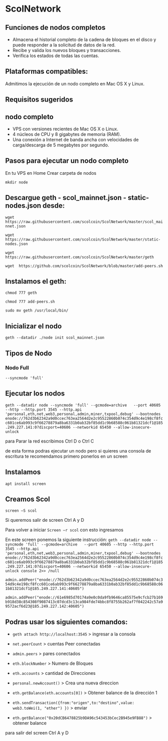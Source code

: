 # ScolNetwork

## Funciones de nodos completos
- Almacena el historial completo de la cadena de bloques en el disco y puede responder a la solicitud de datos de la red.
- Recibe y valida los nuevos bloques y transacciones.
- Verifica los estados de todas las cuentas.

## Plataformas compatibles:

Admitimos la ejecución de un nodo completo en Mac OS X y Linux.

## Requisitos sugeridos

## nodo completo
- VPS con versiones recientes de Mac OS X o Linux.
- 4 núcleos de CPU y 8 gigabytes de memoria (RAM).
- Una conexión a Internet de banda ancha con velocidades de carga/descarga de 5 megabytes por segundo.

## Pasos para ejecutar un nodo completo

En tu VPS en Home Crear carpeta de nodos

`mkdir node`

## Descargue geth - scol_mainnet.json - static-nodes.json desde:
`wget https://raw.githubusercontent.com/scolcoin/ScolNetwork/master/scol_mainnet.json`

`wget https://raw.githubusercontent.com/scolcoin/ScolNetwork/master/static-nodes.json`  

`wget https://raw.githubusercontent.com/scolcoin/ScolNetwork/master/geth` 

`wget  https://github.com/scolcoin/ScolNetwork/blob/master/add-peers.sh` 


## Instalamos el geth:

`chmod 777 geth`

`chmod 777 add-peers.sh`

`sudo mv geth /usr/local/bin/`

## Inicializar el nodo

`geth --datadir ./node init scol_mainnet.json`

## Tipos de Nodo
### Nodo Full
`--syncmode 'full'`

## Ejecutar los nodos
`geth --datadir node --syncmode 'full' --gcmode=archive   --port 40605 --http --http.port 3545 --http.api 'personal,eth,net,web3,personal,admin,miner,txpool,debug' --bootnodes enode://762d3b62342a9d0ccec763ea2564d2e2c95522860b074c354d9c4e198cf8fcc601ce6ab993c9f66278879a8ba6331b0ab32bf85dd1c9b68588c061b81321dcf1@185.249.227.141:0?discport=40606 --networkid 65450 --allow-insecure-unlock`

para Parar la red escribimos Ctrl D o Ctrl C

de esta forma podras ejecutar un nodo pero si quieres una consola de escritura te recomendamos primero ponerlos en un screen

## Instalamos
`apt install screen`

## Creamos Scol
`screen –S scol`

Si queremos salir de screen Ctrl A y D 

Para volver a iniciar `Screen –r scol` con esto ingresamos

En este screen ponemos la siguiente instrucción:
`geth --datadir node --syncmode 'full' --gcmode=archive   --port 40605 --http --http.port 3545 --http.api 'personal,eth,net,web3,personal,admin,miner,txpool,debug' --bootnodes enode://762d3b62342a9d0ccec763ea2564d2e2c95522860b074c354d9c4e198cf8fcc601ce6ab993c9f66278879a8ba6331b0ab32bf85dd1c9b68588c061b81321dcf1@185.249.227.141:0?discport=40606 --networkid 65450 --allow-insecure-unlock console 2>> /null`

`admin.addPeer("enode://762d3b62342a9d0ccec763ea2564d2e2c95522860b074c354d9c4e198cf8fcc601ce6ab993c9f66278879a8ba6331b0ab32bf85dd1c9b68588c061b81321dcf1@185.249.227.141:40605")`

`admin.addPeer("enode://61e6985d70174a9e0c0da9fb9646ca85575e9cfcb27b169b918d38c854308f9087413c07dcd3c13ca984fde74bbc8f8755b262af7f042242c57a99572acf6d23@185.249.227.142:40605")`



## Podras usar los siguientes comandos:

- `geth attach http://localhost:3545`  > ingresar a la consola

- `net.peerCount` > cuentas Peer conectadas

- `admin.peers` > pares conectados

- `eth.blockNumber` > Numero de Bloques

- `eth.accounts` > cantidad de Direcciones

- `personal.newAccount()` > Crea una nueva direccion

- `eth.getBalance(eth.accounts[0])` > Obtener balance de la dirección 1

- `eth.sendTransaction({from:"origen",to:"destino",value: web3.toWei(1, "ether") })` > enviar

- `eth.getBalance("0x20dCB6478825b9DA96c543453bCec2B945e9FB88")` > obtener balance

para salir del screen Ctrl A y D
